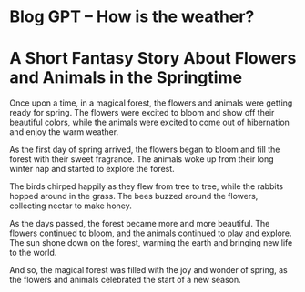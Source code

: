 # Blog GPT – How is the weather?


# A Short Fantasy Story About Flowers and Animals in the Springtime

Once upon a time, in a magical forest, the flowers and animals were getting ready for spring. The flowers were excited to bloom and show off their beautiful colors, while the animals were excited to come out of hibernation and enjoy the warm weather.

As the first day of spring arrived, the flowers began to bloom and fill the forest with their sweet fragrance. The animals woke up from their long winter nap and started to explore the forest.

The birds chirped happily as they flew from tree to tree, while the rabbits hopped around in the grass. The bees buzzed around the flowers, collecting nectar to make honey.

As the days passed, the forest became more and more beautiful. The flowers continued to bloom, and the animals continued to play and explore. The sun shone down on the forest, warming the earth and bringing new life to the world.

And so, the magical forest was filled with the joy and wonder of spring, as the flowers and animals celebrated the start of a new season.